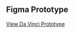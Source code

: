## Figma Prototype
[View Da Vinci Prototype](https://www.figma.com/proto/iJ2VdtFIzc1WaVlJzwbN68/Da-Vinci?t=MyOrjCfzktLHPFFq-1)
